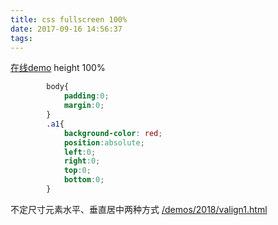```yaml
---
title: css fullscreen 100%
date: 2017-09-16 14:56:37
tags:
---
```

[在线demo](/demos/2018/fullscreen.html)
height 100%
```css
        body{
            padding:0;
            margin:0;
        }
        .a1{
            background-color: red;
            position:absolute;
            left:0;
            right:0;
            top:0;
            bottom:0;
        }
```
不定尺寸元素水平、垂直居中两种方式
[/demos/2018/valign1.html](/demos/2018/valign1.html)